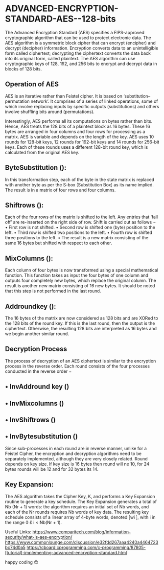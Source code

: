 # ADVANCED-ENCRYPTION-STANDARD-AES--128-bits
The Advanced Encryption Standard (AES) specifies a FIPS-approved cryptographic algorithm that can be used to protect electronic data. The AES algorithm is a symmetric block cipher that can encrypt (encipher) and decrypt (decipher) information. Encryption converts data to an unintelligible form called ciphertext; decrypting the ciphertext converts the data back into its original form, called plaintext. The AES algorithm can use cryptographic keys of 128, 192, and 256 bits to encrypt and decrypt data in blocks of 128 bits.

## Operation of AES
AES is an iterative rather than Feistel cipher. It is based on ‘substitution–permutation network’. It comprises of a series of linked operations, some of which involve replacing inputs by specific outputs (substitutions) and others involve shuffling bits around (permutations).

Interestingly, AES performs all its computations on bytes rather than bits. Hence, AES treats the 128 bits of a plaintext block as 16 bytes. These 16 bytes are arranged in four columns and four rows for processing as a matrix.
AES is variable and depends on the length of the key. AES uses 10 rounds for 128-bit keys, 12 rounds for 192-bit keys and 14 rounds for 256-bit keys. Each of these rounds uses a different 128-bit round key, which is calculated from the original AES key.

## ByteSubstitution ():
In this transformation step, each of the byte in the state matrix is replaced with another byte as per the S-box (Substitution Box) as its name implied. The result is in a matrix of four rows and four columns.

## Shiftrows ():
Each of the four rows of the matrix is shifted to the left. Any entries that ‘fall off’ are re-inserted on the right side of row. Shift is carried out as follows −
• First row is not shifted.
• Second row is shifted one (byte) position to the left.
• Third row is shifted two positions to the left.
• Fourth row is shifted three positions to the left.
• The result is a new matrix consisting of the same 16 bytes but shifted with respect to each other.

## MixColumns ():
Each column of four bytes is now transformed using a special mathematical function. This function takes as input the four bytes of one column and outputs four completely new bytes, which replace the original column. The result is another new matrix consisting of 16 new bytes. It should be noted that this step is not performed in the last round.

## Addroundkey ():
The 16 bytes of the matrix are now considered as 128 bits and are XORed to the 128 bits of the round key. If this is the last round, then the output is the ciphertext. Otherwise, the resulting 128 bits are interpreted as 16 bytes and we begin another similar round.

## Decryption Process
The process of decryption of an AES ciphertext is similar to the encryption process in the reverse order. Each round consists of the four processes conducted in the reverse order −
## • InvAddround key ()
## • InvMixcolumns ()
## • InvShiftrows ()
## • InvBytesubstitution ()
Since sub-processes in each round are in reverse manner, unlike for a Feistel Cipher, the encryption and decryption algorithms need to be separately implemented, although they are very closely related. Round depends on key size. If key size is 16 bytes then round will ne 10, for 24 bytes rounds will be 12 and for 32 bytes its 14.

## Key Expansion:
The AES algorithm takes the Cipher Key, K, and performs a Key Expansion routine to generate a key schedule. The Key Expansion generates a total of Nb (Nr + 1) words: the algorithm requires an initial set of Nb words, and each of the Nr rounds requires Nb words of key data. The resulting key schedule consists of a linear array of 4-byte words, denoted [wi ], with i in the range 0 £ i < Nb(Nr + 1).

Useful Links:
https://www.comparitech.com/blog/information-security/what-is-aes-encryption/
https://www.commonlounge.com/discussion/e32fdd267aaa4240a4464723bc74d0a5
https://cboard.cprogramming.com/c-programming/87805-[tutorial]-implementing-advanced-encryption-standard.html


happy coding 😊
